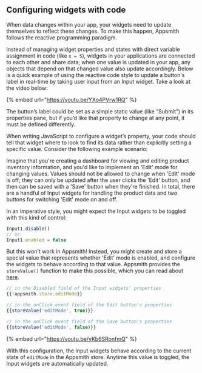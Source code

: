 
<!-- 
Amends the "Reactive" section of the "Writing Code" page of the docs, found [here](https://docs.appsmith.com/core-concepts/writing-code#reactive).
Links to individual mentioned widget reference pages will be added when text is ported to GitBook.
-->

## Configuring widgets with code

When data changes within your app, your widgets need to update themselves to reflect these changes. To make this happen, Appsmith follows the reactive programming paradigm.

Instead of managing widget properties and states with direct variable assignment in code (like
`x = 5`), widgets in your applications are connected to each other and share data; when one value is updated in your app, any objects that depend on that changed value also update accordingly. Below is a quick example of using the reactive code style to update a button's label in real-time by taking user input from an Input widget. Take a look at the video below:

{% embed url="https://youtu.be/YXo4PVrw1RQ" %}

The button’s label could be set as a simple static value (like “Submit”) in its properties pane, but if you’d like that property to change at any point, it must be defined differently.

When writing JavaScript to configure a widget’s property, your code should tell that widget where to look to find its data rather than explicitly setting a specific value. Consider the following example scenario:

Imagine that you're creating a dashboard for viewing and editing product inventory information, and you'd like to implement an 'Edit' mode for changing values. Values should not be allowed to change when 'Edit' mode is off; they can only be updated after the user clicks the 'Edit' button, and then can be saved with a 'Save' button when they're finished. In total, there are a handful of Input widgets for handling the product data and two buttons for switching 'Edit' mode on and off.

In an imperative style, you might expect the Input widgets to be toggled with this kind of control:
```javascript
Input1.disable()
// or,
Input1.enabled = false
```

But this won't work in Appsmith! Instead, you might create and store a special value that represents whether 'Edit' mode is enabled, and configure the widgets to behave according to that value. Appsmith provides the `storeValue()` function to make this possible, which you can read about [here]().

```javascript
// in the Disabled field of the Input widgets' properties
{{!appsmith.store.editMode}}

// in the onClick event field of the Edit button's properties
{{storeValue('editMode', true)}}

// in the onClick event field of the Save button's properties
{{storeValue('editMode', false)}}
```

{% embed url="https://youtu.be/yKb6SRonfmQ" %}

With this configuration, the Input widgets behave according to the current state of `editMode` in the Appsmith store. Anytime this value is toggled, the Input widgets are automatically updated.